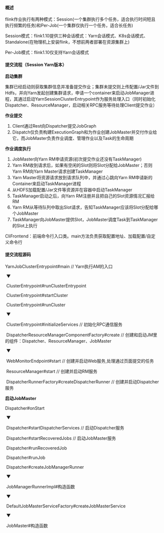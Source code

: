 

#### 概述

flink作业执行有两种模式：Session(一个集群执行多个任务，适合执行时间短且执行频繁的任务)和Per-Job(一个集群仅执行一个任务，适合长任务)

Session模式：flink1.10提供三种会话模式：Yarn会话模式、K8s会话模式、Standalone(在物理机上安装flink，不想前两者部署在资源集群上)

Per-Job模式：flink1.10仅支持Yarn会话模式



#### 提交流程（Session Yarn版本）

**启动集群**	

集群已经启动则获取集群信息并准备提交作业；集群未提交则上传配置/Jar文件到Hdfs，并向Yarn发起创建集群请求，申请一个container来启动JobManager进程，其通过启动YarnSessionClusterEntrypoint作为服务处理入口（同时初始化Dispatcher、ResourceManager，启动相关RPC服务等待处理Client提交作业）

**作业提交**

1. Client通过Rest向Dispatcher提交JobGraph
2. Dispatch仅负责构建ExecutionGraph和为作业创建JobMaster并交付作业给它，而JobMaster负责作业调度、管理作业以及Task的生命周期

**作业调度执行**

1. JobMaster向Yarn RM申请资源(初次提交作业还没有TaskManager)
2. Yarn RM收到请求后，如果有空闲的Slot则将Slot分配给JobMaster；否则Yarn RM向Yarn Master请求创建TaskManager
3. Yarn Master将资源请求放到请求队列中，并通过心跳向Yarn RM申请新的Container来启动TaskManager进程
4. 从HDFS加载配置/Jar文件等资源并在容器中启动TaskManager
5. TaskManager启动之后，向Yarn RM注册并且把自己的Slot资源情况汇报给RM
6. Yarn RM从等待队列中取出Slot请求，告知TaskManager应该将Slot分配给哪个JobMaster
7. TaskManager向JobMaster提供Slot，JobMaster调度Task到TaskManager的Slot上执行



CliFrontend：前端命令行入口类。main方法负责获取配置地址、加载配置/自定义命令行









#### 提交流程源码





YarnJobClusterEntrypoint#main  // Yarn执行AM的入口

​	▼

​	ClusterEntrypoint#runClusterEntrypoint

​	ClusterEntrypoint#startCluster

​	ClusterEntrypoint#runCluster

​		▼

​		ClusterEntrypoint#initializeServices  // 初始化RPC通信服务

​		DispatcherResourceManagerComponentFactory#create  // 创建和启动JM里的组件：Dispatcher、ResourceManager、JobMaster

​			▼

​			 WebMonitorEndpoint#start  // 创建并启动Web服务,处理通过页面提交的任务

​			ResourceManager#start	// 创建并启动RM服务

​			DispatcherRunnerFactory#createDispatcherRunner  // 创建并启动Dispatcher服务



**启动JobMaster**

Dispatcher#onStart

​	▼

​	Dispatcher#startDispatcherServices  // 启动Dispatcher服务

​	Dispatcher#startRecoveredJobs  // 启动JobMaster服务

​		Dispatcher#runRecoveredJob

​		Dispatcher#runJob

​		Dispatcher#createJobManagerRunner

​			▼

​			JobManagerRunnerImpl#构造函数

​				▼

​				DefaultJobMasterServiceFactory#createJobMasterService

​					▼

​					JobMaster#构造函数



